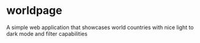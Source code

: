 # worldpage
A simple web application that showcases world countries with nice light to dark mode and filter capabilities
